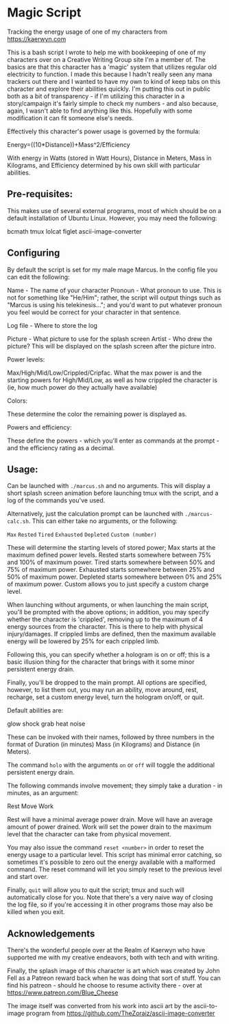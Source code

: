# Magic Script
Tracking the energy usage of one of my characters from https://kaerwyn.com

This is a bash script I wrote to help me with bookkeeping of one of my characters over on a Creative Writing Group site I'm a member of.
The basics are that this character has a 'magic' system that utilizes regular old electricity to function.  I made this because I hadn't really seen any mana trackers out there and I wanted to have my own to kind of keep tabs on this character and explore their abilities quickly.  I'm putting this out in public both as a bit of transparency - if I'm utilizing this character in a story/campaign it's fairly simple to check my numbers - and also because, again, I wasn't able to find anything like this.  Hopefully with some modification it can fit someone else's needs.

Effectively this character's power usage is governed by the formula:

Energy=((10*Distance))+Mass^2/Efficiency

With energy in Watts (stored in Watt Hours), Distance in Meters, Mass in Kilograms, and Efficiency determined by his own skill with particular abilities.

## Pre-requisites:  

This makes use of several external programs, most of which should be on a default installation of Ubuntu Linux.  However, you may need the following:

bcmath
tmux
lolcat
figlet
ascii-image-converter

## Configuring

By default the script is set for my male mage Marcus.  In the config file you can edit the following:

Name - The name of your character
Pronoun - What pronoun to use.  This is not for something like "He/Him"; rather, the script will output things such as "Marcus is using his telekinesis..."; and you'd want to put whatever pronoun you feel would be correct for your character in that sentence.

Log file - Where to store the log

Picture - What picture to use for the splash screen
Artist - Who drew the picture?  This will be displayed on the splash screen after the picture intro.

Power levels:

Max/High/Mid/Low/Crippled/Cripfac.  What the max power is and the starting powers for High/Mid/Low, as well as how crippled the character is (ie, how much power do they actually have available)

Colors:

These determine the color the remaining power is displayed as.

Powers and efficiency:

These define the powers - which you'll enter as commands at the prompt - and the efficiency rating as a decimal.

## Usage:

Can be launched with `./marcus.sh` and no arguments.  This will display a short splash screen animation before launching tmux with the script, and a log of the commands you've used.

Alternatively, just the calculation prompt can be launched with `./marcus-calc.sh`.  This can either take no arguments, or the following:

`Max`
`Rested`
`Tired`
`Exhausted`
`Depleted`
`Custom (number)`

These will determine the starting levels of stored power; Max starts at the maximum defined power levels.
Rested starts somewhere between 75% and 100% of maximum power.
Tired starts somewhere between 50% and 75% of maximum power.
Exhausted starts somewhere between 25% and 50% of maximum power.
Depleted starts somewhere between 0% and 25% of maximum power.
Custom allows you to just specify a custom charge level.

When launching without arguments, or when launching the main script, you'll be prompted with the above options; in addition, you may specify whether the character is 'crippled', removing up to the maximum of 4 energy sources from the character.  This is there to help with physical injury/damages.  If crippled limbs are defined, then the maximum available energy will be lowered by 25% for each crippled limb.

Following this, you can specify whether a hologram is on or off; this is a basic illusion thing for the character that brings with it some minor persistent energy drain.

Finally, you'll be dropped to the main prompt.  All options are specified, however, to list them out, you may run an ability, move around, rest, recharge, set a custom energy level, turn the hologram on/off, or quit.

Default abilities are:

glow
shock
grab
heat
noise

These can be invoked with their names, followed by three numbers in the format of Duration (in minutes) Mass (in Kilograms) and Distance (in Meters).

The command `holo` with the arguments `on` or `off` will toggle the additional persistent energy drain.

The following commands involve movement; they simply take a duration - in minutes, as an argument:

Rest
Move
Work

Rest will have a minimal average power drain.
Move will have an average amount of power drained.
Work will set the power drain to the maximum level that the character can take from physical movement.

You may also issue the command `reset <number>` in order to reset the energy usage to a particular level.  This script has minimal error catching, so sometimes it's possible to zero out the energy available with a malformed command.  The reset command will let you simply reset to the previous level and start over.

Finally, `quit` will allow you to quit the script; tmux and such will automatically close for you.  Note that there's a very naive way of closing the log file, so if you're accessing it in other programs those may also be killed when you exit.

## Acknowledgements

There's the wonderful people over at the Realm of Kaerwyn who have supported me with my creative endeavors, both with tech and with writing.

Finally, the splash image of this character is art which was created by John Fell as a Patreon reward back when he was doing that sort of stuff.  You can find his patreon - should he choose to resume activity there - over at https://www.patreon.com/Blue_Cheese

The image itself was converted from his work into ascii art by the ascii-to-image program from https://github.com/TheZoraiz/ascii-image-converter
